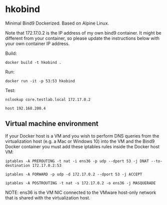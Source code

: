# hkobind
Minimal Bind9 Dockerized. Based on Alpine Linux.

Note that 172.17.0.2 is the IP address of my own bind9 container. It might be different from your container, so please update the instructions below with your own container IP address.


Build: 

	docker build -t hkobind .
	
Run: 

	docker run -it -p 53:53 hkobind

Test: 

	nslookup core.testlab.local 172.17.0.2

	host 192.168.200.4

## Virtual machine environment

If your Docker host is a VM and you wish to perform DNS queries from the virtualization host (e.g. a Mac or Windows 10) into the VM and the Bind9 Docker container you must add these iptables rules inside the Docker host VM:

	iptables -A PREROUTING -t nat -i ens36 -p udp --dport 53 -j DNAT --to-destination 172.17.0.2:53

	iptables -A FORWARD -p udp -d 172.17.0.2 --dport 53 -j ACCEPT

	iptables -A POSTROUTING -t nat -s 172.17.0.2 -o ens36 -j MASQUERADE

NOTE: ens36 is the VM NIC connected to the VMware host-only network that is shared with the virtualization host.
 

